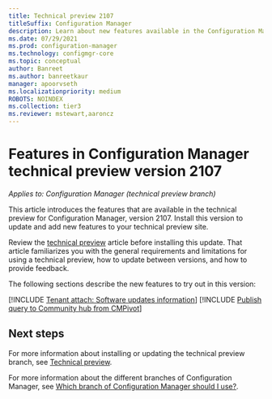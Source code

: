 ```yaml
---
title: Technical preview 2107
titleSuffix: Configuration Manager
description: Learn about new features available in the Configuration Manager technical preview branch version 2107.
ms.date: 07/29/2021
ms.prod: configuration-manager
ms.technology: configmgr-core
ms.topic: conceptual
author: Banreet
ms.author: banreetkaur
manager: apoorvseth
ms.localizationpriority: medium
ROBOTS: NOINDEX
ms.collection: tier3
ms.reviewer: mstewart,aaroncz 
---
```


# Features in Configuration Manager technical preview version 2107

*Applies to: Configuration Manager (technical preview branch)*

This article introduces the features that are available in the technical preview for Configuration Manager, version 2107. Install this version to update and add new features to your technical preview site.<!-- baseline only statement: When you install a new technical preview site, this release is also available as a baseline version.-->

Review the [technical preview](../technical-preview.md) article before installing this update. That article familiarizes you with the general requirements and limitations for using a technical preview, how to update between versions, and how to provide feedback.

The following sections describe the new features to try out in this version:

<!-- [!INCLUDE [Example feature name](includes/2107/1234567.md)] -->

[!INCLUDE [Tenant attach: Software updates information](includes/2107/6024419.md)]
[!INCLUDE [Publish query to Community hub from CMPivot](includes/2107/9965423.md)]

<!-- ## General known issues

[!INCLUDE [10210000](includes/2107/known-issue-10210000.md)]
 -->

## Next steps

For more information about installing or updating the technical preview branch, see [Technical preview](../technical-preview.md).

For more information about the different branches of Configuration Manager, see [Which branch of Configuration Manager should I use?](../../understand/which-branch-should-i-use.md).
